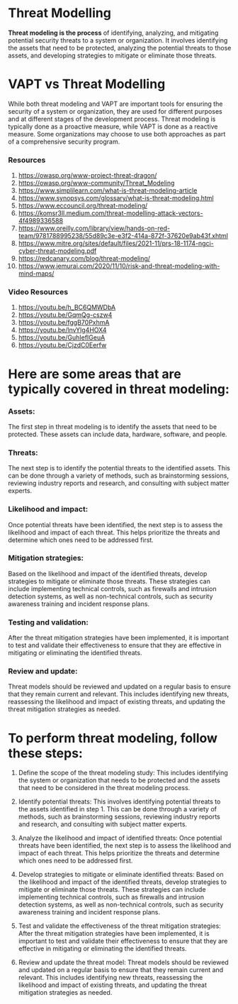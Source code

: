 # Threat Modelling
**Threat modeling is the process** of identifying, analyzing, and mitigating potential security threats to a system or organization. It involves identifying the assets that need to be protected, analyzing the potential threats to those assets, and developing strategies to mitigate or eliminate those threats.

# VAPT vs Threat Modelling
While both threat modeling and VAPT are important tools for ensuring the security of a system or organization, they are used for different purposes and at different stages of the development process. Threat modeling is typically done as a proactive measure, while VAPT is done as a reactive measure. Some organizations may choose to use both approaches as part of a comprehensive security program.

### Resources
1. https://owasp.org/www-project-threat-dragon/
2. https://owasp.org/www-community/Threat_Modeling
3. https://www.simplilearn.com/what-is-threat-modeling-article
4. https://www.synopsys.com/glossary/what-is-threat-modeling.html
5. https://www.eccouncil.org/threat-modeling/
6. https://komsr3ll.medium.com/threat-modelling-attack-vectors-4f4989336588
7. https://www.oreilly.com/library/view/hands-on-red-team/9781788995238/55d89c3e-e3f2-414a-872f-37620e9ab43f.xhtml
8. https://www.mitre.org/sites/default/files/2021-11/prs-18-1174-ngci-cyber-threat-modeling.pdf
9. https://redcanary.com/blog/threat-modeling/
10. https://www.jemurai.com/2020/11/10/risk-and-threat-modeling-with-mind-maps/

### Video Resources
1. https://youtu.be/h_BC6QMWDbA
2. https://youtu.be/GqmQg-cszw4
3. https://youtu.be/fggB70PxhmA
4. https://youtu.be/lnvYlg4HOX4
5. https://youtu.be/GuhIefIGeuA
6. https://youtu.be/CjzdC0Eerfw

# Here are some areas that are typically covered in threat modeling:

### Assets: 
The first step in threat modeling is to identify the assets that need to be protected. These assets can include data, hardware, software, and people.

### Threats: 
The next step is to identify the potential threats to the identified assets. This can be done through a variety of methods, such as brainstorming sessions, reviewing industry reports and research, and consulting with subject matter experts.

### Likelihood and impact: 
Once potential threats have been identified, the next step is to assess the likelihood and impact of each threat. This helps prioritize the threats and determine which ones need to be addressed first.

### Mitigation strategies: 
Based on the likelihood and impact of the identified threats, develop strategies to mitigate or eliminate those threats. These strategies can include implementing technical controls, such as firewalls and intrusion detection systems, as well as non-technical controls, such as security awareness training and incident response plans.

### Testing and validation: 
After the threat mitigation strategies have been implemented, it is important to test and validate their effectiveness to ensure that they are effective in mitigating or eliminating the identified threats.

### Review and update: 
Threat models should be reviewed and updated on a regular basis to ensure that they remain current and relevant. This includes identifying new threats, reassessing the likelihood and impact of existing threats, and updating the threat mitigation strategies as needed.

# To perform threat modeling, follow these steps:

1. Define the scope of the threat modeling study: 
This includes identifying the system or organization that needs to be protected and the assets that need to be considered in the threat modeling process.

2. Identify potential threats: 
This involves identifying potential threats to the assets identified in step 1. This can be done through a variety of methods, such as brainstorming sessions, reviewing industry reports and research, and consulting with subject matter experts.

3. Analyze the likelihood and impact of identified threats: 
Once potential threats have been identified, the next step is to assess the likelihood and impact of each threat. This helps prioritize the threats and determine which ones need to be addressed first.

4. Develop strategies to mitigate or eliminate identified threats: 
Based on the likelihood and impact of the identified threats, develop strategies to mitigate or eliminate those threats. These strategies can include implementing technical controls, such as firewalls and intrusion detection systems, as well as non-technical controls, such as security awareness training and incident response plans.

5. Test and validate the effectiveness of the threat mitigation strategies: 
After the threat mitigation strategies have been implemented, it is important to test and validate their effectiveness to ensure that they are effective in mitigating or eliminating the identified threats.

6. Review and update the threat model: 
Threat models should be reviewed and updated on a regular basis to ensure that they remain current and relevant. This includes identifying new threats, reassessing the likelihood and impact of existing threats, and updating the threat mitigation strategies as needed.
